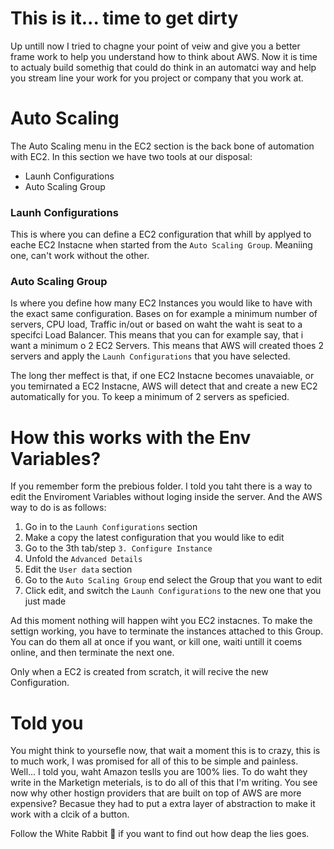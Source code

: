 # This is it... time to get dirty

Up untill now I tried to chagne your point of veiw and give you a better frame work to help you understand how to think about AWS. Now it is time to actualy build somethig that could do think in an automatci way and help you stream line your work for you project or company that you work at.

# Auto Scaling 

The Auto Scaling menu in the EC2 section is the back bone of automation with EC2. In this section we have two tools at our disposal:

- Launh Configurations
- Auto Scaling Group

### Launh Configurations

This is where you can define a EC2 configuration that whill by applyed to eache EC2 Instacne when started from the `Auto Scaling Group`. Meaniing one, can't work without the other.

### Auto Scaling Group

Is where you define how many EC2 Instances you would like to have with the exact same configuration. Bases on for example a minimum number of servers, CPU load, Traffic in/out or based on waht the waht is seat to a specifci Load Balancer. This means that you can for example say, that i want a minimum o 2 EC2 Servers. This means that AWS will created thoes 2 servers and apply the `Launh Configurations` that you have selected. 

The long ther meffect is that, if one EC2 Instacne becomes unavaiable, or you temirnated a EC2 Instacne, AWS will detect that and create a new EC2 automatically for you. To keep a minimum of 2 servers as speficied. 

# How this works with the Env Variables? 

If you remember form the prebious folder. I told you taht there is a way to edit the Enviroment Variables without loging inside the server. And the AWS way to do is as follows:

1. Go in to the `Launh Configurations` section
1. Make a copy the latest configuration that you would like to edit
1. Go to the  3th tab/step `3. Configure Instance`
1. Unfold the `Advanced Details`
1. Edit the `User data` section
1. Go to the `Auto Scaling Group` end select the Group that you want to edit
1. Click edit, and switch the `Launh Configurations` to the new one that you just made

Ad this moment nothing will happen wiht you EC2 instacnes. To make the settign working, you have to terminate the instances attached to this Group. You can do them all at once if you want, or kill one, waiti untill it coems online, and then terminate the next one.

Only when a EC2 is created from scratch, it will recive the new Configuration. 

# Told you

You might think to yoursefle now, that wait a moment this is to crazy, this is to much work, I was promised for all of this to be simple and painless. Well... I told you, waht Amazon teslls you are 100% lies. To do waht they write in the Marketign meterials, is to do all of this that I'm writing. You see now why other hostign providers that are built on top of AWS are more expensive? Becasue they had to put a extra layer of abstraction to make it work with a clcik of a button.

Follow the White Rabbit 🐇 if you want to find out how deap the lies goes.
